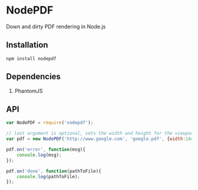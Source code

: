 # NodePDF

Down and dirty PDF rendering in Node.js

## Installation

````
npm install nodepdf
````

## Dependencies

1. PhantomJS

## API

```` javascript
var NodePDF = require('nodepdf');

// last argument is optional, sets the width and height for the viewport to render the pdf from.
var pdf = new NodePDF('http://www.google.com', 'google.pdf', {width:1440, height:900});

pdf.on('error', function(msg){
	console.log(msg);
});

pdf.on('done', function(pathToFile){
	console.log(pathToFile);
});

````